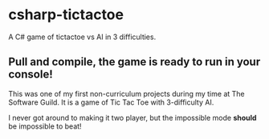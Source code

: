 # csharp-tictactoe
A C# game of tictactoe vs AI in 3 difficulties. 

## Pull and compile, the game is ready to run in your console! 

This was one of my first non-curriculum projects during my time at The Software Guild. It is a game of Tic Tac Toe with 3-difficulty AI. 

I never got around to making it two player, but the impossible mode **should** be impossible to beat!
